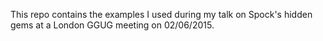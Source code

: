 This repo contains the examples I used during my talk on Spock's hidden gems at a London GGUG meeting on 02/06/2015.